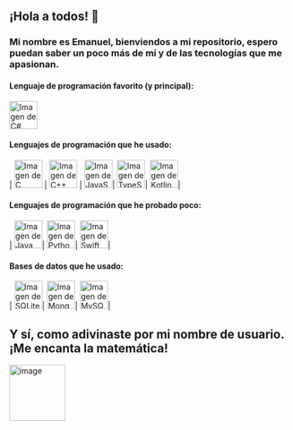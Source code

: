 ## ¡Hola a todos! 👋
### Mi nombre es Emanuel, bienviendos a mi repositorio, espero puedan saber un poco más de mí y de las tecnologías que me apasionan. 

#### Lenguaje de programación favorito (y principal): 
<image src="https://github.com/tandpfun/skill-icons/blob/main/icons/CS.svg" alt="Imagen de C#" width="50" height="50">
  
#### Lenguajes de programación que he usado: 
| <image src="https://github.com/tandpfun/skill-icons/blob/main/icons/C.svg" alt="Imagen de C" width="50" height="50"> |
<image src="https://github.com/tandpfun/skill-icons/blob/main/icons/CPP.svg" alt="Imagen de C++" width="50" height="50"> |
<image src="https://github.com/tandpfun/skill-icons/blob/main/icons/JavaScript.svg" alt="Imagen de JavaScript" width="50" height="50">|
<image src="https://github.com/tandpfun/skill-icons/blob/main/icons/TypeScript.svg" alt="Imagen de TypeScript" width="50" height="50">|
<image src="https://github.com/tandpfun/skill-icons/blob/main/icons/Kotlin-Dark.svg" alt="Imagen de Kotlin" width="50" height="50">|

#### Lenguajes de programación que he probado poco:
| <image src="https://github.com/tandpfun/skill-icons/blob/main/icons/Java-Dark.svg" alt="Imagen de Java" width="50" height="50">|
<image src="https://github.com/tandpfun/skill-icons/blob/main/icons/Python-Dark.svg" alt="Imagen de Python" width="50" height="50">|
<image src="https://github.com/tandpfun/skill-icons/blob/main/icons/Swift.svg" alt="Imagen de Swift" width="50" height="50">|

#### Bases de datos que he usado: 
| <image src="https://github.com/tandpfun/skill-icons/blob/main/icons/SQLite.svg" alt="Imagen de SQLite" width="50" height="50">|
<image src="https://github.com/tandpfun/skill-icons/blob/main/icons/MongoDB.svg" alt="Imagen de MongoDB" width="50" height="50">|
<image src="https://github.com/tandpfun/skill-icons/blob/main/icons/MySQL-Dark.svg" alt="Imagen de MySQL" width="50" height="50">|

## Y sí, como adivinaste por mi nombre de usuario. ¡Me encanta la matemática! 
<img width="100" height="100" alt="image" src="https://github.com/user-attachments/assets/c33b8428-e102-4fda-b5f7-2b4f7d71ed65"/>




<!--
**emanuelmath/emanuelmath** is a ✨ _special_ ✨ repository because its `README.md` (this file) appears on your GitHub profile.
<p line="center">
Here are some ideas to get you started:

- 🔭 I’m currently working on ...
- 🌱 I’m currently learning ...
- 👯 I’m looking to collaborate on ...
- 🤔 I’m looking for help with ...
- 💬 Ask me about ...
- 📫 How to reach me: ...
- 😄 Pronouns: ...
- ⚡ Fun fact: ...
-->


